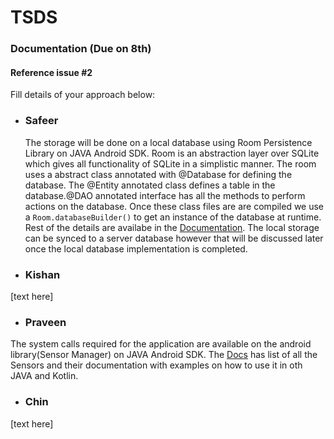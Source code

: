 # TSDS

### Documentation (Due on 8th)
#### Reference issue #2
Fill details of your approach below:

- ### Safeer
  The storage will be done on a local database using Room Persistence Library on JAVA Android SDK. Room is an abstraction layer over SQLite which gives all functionality of SQLite in a simplistic manner. The room uses a abstract class annotated with @Database for defining the database. The @Entity annotated class defines a table in the database.@DAO annotated interface has all the methods to perform actions on the database. Once these class files are are compiled we use a ```Room.databaseBuilder()``` to get an instance of the database at runtime. Rest of the details are availabe in the [Documentation](https://developer.android.com/training/data-storage/room). The local storage can be synced to a server database however that will be discussed later once the local database implementation is completed.
- ### Kishan
[text here]
- ### Praveen
The system calls required for the application are available on the android library(Sensor Manager) on JAVA Android SDK.
The [Docs](https://developer.android.com/guide/topics/sensors/sensors_overview) has list of all the Sensors and their documentation with examples on how to use it in oth JAVA and Kotlin.
- ### Chin
[text here]
